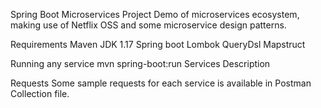 Spring Boot Microservices Project
Demo of microservices ecosystem, making use of Netflix OSS and some microservice design patterns.

Requirements
Maven
JDK 1.17
Spring boot
Lombok
QueryDsl 
Mapstruct


Running any service
mvn spring-boot:run
Services Description

Requests
Some sample requests for each service is available in Postman Collection file.